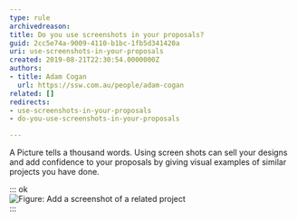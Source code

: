 ```yaml
---
type: rule
archivedreason: 
title: Do you use screenshots in your proposals?
guid: 2cc5e74a-9009-4110-b1bc-1fb5d341420a
uri: use-screenshots-in-your-proposals
created: 2019-08-21T22:30:54.0000000Z
authors:
- title: Adam Cogan
  url: https://ssw.com.au/people/adam-cogan
related: []
redirects:
- use-screenshots-in-your-proposals
- do-you-use-screenshots-in-your-proposals

---
```


A Picture tells a thousand words. Using screen shots can sell your designs and add confidence to your proposals by giving visual examples of similar projects you have done.

<!--endintro-->


::: ok  
![Figure: Add a screenshot of a related project](Proposals\_Screeshot.jpg)  
:::
